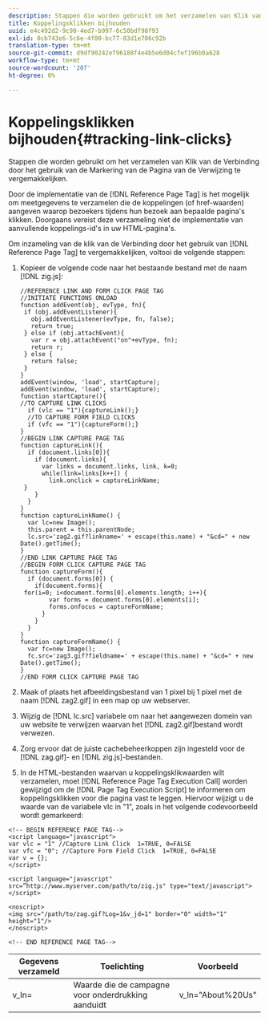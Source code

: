 ```yaml
---
description: Stappen die worden gebruikt om het verzamelen van Klik van de Verbinding door het gebruik van de Markering van de Pagina van de Verwijzing te vergemakkelijken.
title: Koppelingsklikken bijhouden
uuid: e4c492d2-9c90-4ed7-b997-6c50bdf98f93
exl-id: 0cb743e6-5c6e-4f80-bc77-83d1e706c92b
translation-type: tm+mt
source-git-commit: d9df90242ef96188f4e4b5e6d04cfef196b0a628
workflow-type: tm+mt
source-wordcount: '207'
ht-degree: 0%

---
```


# Koppelingsklikken bijhouden{#tracking-link-clicks}

Stappen die worden gebruikt om het verzamelen van Klik van de Verbinding door het gebruik van de Markering van de Pagina van de Verwijzing te vergemakkelijken.

Door de implementatie van de [!DNL Reference Page Tag] is het mogelijk om meetgegevens te verzamelen die de koppelingen (of href-waarden) aangeven waarop bezoekers tijdens hun bezoek aan bepaalde pagina&#39;s klikken. Doorgaans vereist deze verzameling niet de implementatie van aanvullende koppelings-id&#39;s in uw HTML-pagina&#39;s.

Om inzameling van de klik van de Verbinding door het gebruik van [!DNL Reference Page Tag] te vergemakkelijken, voltooi de volgende stappen:

1. Kopieer de volgende code naar het bestaande bestand met de naam [!DNL zig.js]:

   ```
   //REFERENCE LINK AND FORM CLICK PAGE TAG 
   //INITIATE FUNCTIONS ONLOAD 
   function addEvent(obj, evType, fn){  
    if (obj.addEventListener){  
      obj.addEventListener(evType, fn, false);  
      return true;  
    } else if (obj.attachEvent){  
      var r = obj.attachEvent("on"+evType, fn);  
      return r;  
    } else {  
      return false;  
    }  
   } 
   addEvent(window, 'load', startCapture); 
   addEvent(window, 'load', startCapture); 
   function startCapture(){ 
   //TO CAPTURE LINK CLICKS 
     if (vlc == "1"){captureLink();} 
     //TO CAPTURE FORM FIELD CLICKS 
     if (vfc == "1"){captureForm();} 
   } 
   //BEGIN LINK CAPTURE PAGE TAG 
   function captureLink(){ 
     if (document.links[0]){ 
       if (document.links){ 
         var links = document.links, link, k=0; 
         while(link=links[k++]) { 
           link.onclick = captureLinkName; 
    } 
       } 
     } 
   } 
   function captureLinkName() { 
     var lc=new Image(); 
     this.parent = this.parentNode; 
     lc.src='zag2.gif?linkname=' + escape(this.name) + "&cd=" + new Date().getTime(); 
   } 
   //END LINK CAPTURE PAGE TAG 
   //BEGIN FORM CLICK CAPTURE PAGE TAG 
   function captureForm(){ 
     if (document.forms[0]) { 
       if(document.forms){ 
    for(i=0; i<document.forms[0].elements.length; i++){ 
           var forms = document.forms[0].elements[i]; 
           forms.onfocus = captureFormName; 
         } 
       } 
     } 
   } 
   function captureFormName() { 
     var fc=new Image(); 
     fc.src='zag3.gif?fieldname=' + escape(this.name) + "&cd=" + new Date().getTime(); 
   } 
   //END FORM CLICK CAPTURE PAGE TAG
   ```

1. Maak of plaats het afbeeldingsbestand van 1 pixel bij 1 pixel met de naam [!DNL zag2.gif] in een map op uw webserver.
1. Wijzig de [!DNL lc.src] variabele om naar het aangewezen domein van uw website te verwijzen waarvan het [!DNL zag2.gif]bestand wordt verwezen.

1. Zorg ervoor dat de juiste cachebeheerkoppen zijn ingesteld voor de [!DNL zag.gif]- en [!DNL zig.js]-bestanden.

1. In de HTML-bestanden waarvan u koppelingsklikwaarden wilt verzamelen, moet [!DNL Reference Page Tag Execution Call] worden gewijzigd om de [!DNL Page Tag Execution Script] te informeren om koppelingsklikken voor die pagina vast te leggen. Hiervoor wijzigt u de waarde van de variabele vlc in &quot;1&quot;, zoals in het volgende codevoorbeeld wordt gemarkeerd:

```
<!-- BEGIN REFERENCE PAGE TAG--> 
<script language="javascript"> 
var vlc = "1" //Capture Link Click  1=TRUE, 0=FALSE 
var vfc = "0"; //Capture Form Field Click  1=TRUE, 0=FALSE 
var v = {}; 
</script> 
 
<script language="javascript" src=”http://www.myserver.com/path/to/zig.js" type="text/javascript"></script> 
 
<noscript> 
<img src="/path/to/zag.gif?Log=1&v_jd=1" border="0" width="1" height="1"/> 
</noscript> 
 
<!-- END REFERENCE PAGE TAG-->
```

| Gegevens verzameld | Toelichting | Voorbeeld |
|---|---|---|
| v_ln= | Waarde die de campagne voor onderdrukking aanduidt | v_ln=&quot;About%20Us&quot; |
